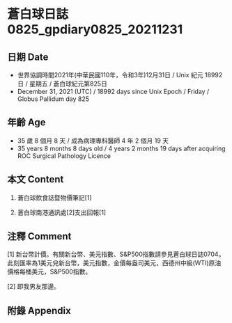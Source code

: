 [_metadata_:encoding]: - "utf-8"
[_metadata_:language]: - "zh-Hant-TW"
[_metadata_:fileformat]: - "markdown"
[_metadata_:MIME_type]: - "text/plain"
[_metadata_:markdown_version]: - "commonmark version 0.30"
[_metadata_:markdown_spec]: - "https://spec.commonmark.org/0.30/"

# 蒼白球日誌0825_gpdiary0825_20211231 #

## 日期 Date ##

* 世界協調時間2021年(中華民國110年，令和3年)12月31日 / Unix 紀元 18992 日 / 星期五 / 蒼白球紀元第825日
* December 31, 2021 (UTC) / 18992 days since Unix Epoch / Friday / Globus Pallidum day 825

## 年齡 Age ##

* 35 歲 8 個月 8 天 / 成為病理專科醫師 4 年 2 個月 19 天
* 35 years 8 months 8 days old / 4 years 2 months 19 days after acquiring ROC Surgical Pathology Licence

## 本文 Content ##

1. 蒼白球飲食誌暨物價筆記[1]

    
2. 蒼白球南港通訊處[2]支出回報[1]

    

## 注釋 Comment ##

[1] 新台幣計價。有關新台幣、美元指數、S&P500指數請參見蒼白球日誌0704。此刻匯率為1美元兌新台幣，美元指數，金價每盎司美元，西德州中級(WTI)原油價格每桶美元，S&P500指數。


[2] 即我男友那邊。



## 附錄 Appendix ##

